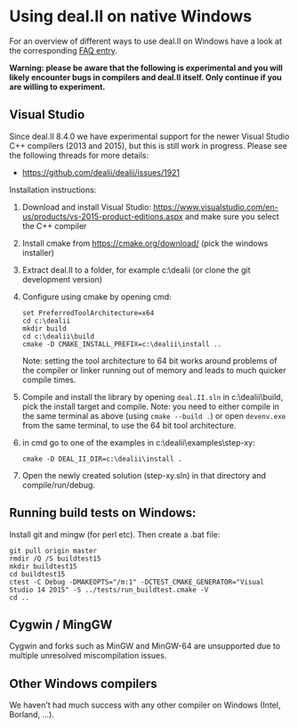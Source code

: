 # Using deal.II on native Windows

For an overview of different ways to use deal.II on Windows have a look at the corresponding [FAQ entry](https://github.com/dealii/dealii/wiki/Frequently-Asked-Questions#can-i-use-dealii-on-a-windows-platform).

**Warning: please be aware that the following is experimental and you will likely encounter bugs in compilers and deal.II itself. Only continue if you are willing to experiment.** 

## Visual Studio

Since deal.II 8.4.0 we have experimental support for the newer Visual Studio C++ compilers (2013 and 2015), but this is still work in progress. Please see the following threads for more details:
- https://github.com/dealii/dealii/issues/1921

Installation instructions:

1. Download and install Visual Studio: https://www.visualstudio.com/en-us/products/vs-2015-product-editions.aspx and make sure you select the C++ compiler
2. Install cmake from https://cmake.org/download/ (pick the windows installer)
3. Extract deal.II to a folder, for example c:\dealii (or clone the git development version)
4. Configure using cmake by opening cmd:

    ```
    set PreferredToolArchitecture=x64
    cd c:\dealii
    mkdir build
    cd c:\dealii\build
    cmake -D CMAKE_INSTALL_PREFIX=c:\dealii\install ..
    ```
    Note: setting the tool architecture to 64 bit works around problems of the compiler or linker running out of memory and leads to much quicker compile times.

6. Compile and install the library by opening ``deal.II.sln`` in c:\dealii\build, pick the install target and compile. Note: you need to either compile in the same terminal as above (using ``cmake --build .``) or open ``devenv.exe`` from the same terminal, to use the 64 bit tool architecture.

7. in cmd go to one of the examples in c:\dealii\examples\step-xy:

    ```
    cmake -D DEAL_II_DIR=c:\dealii\install .
    ```

8. Open the newly created solution (step-xy.sln) in that directory and compile/run/debug.

## Running build tests on Windows:

Install git and mingw (for perl etc). Then create a .bat file:
```
git pull origin master
rmdir /Q /S buildtest15
mkdir buildtest15
cd buildtest15
ctest -C Debug -DMAKEOPTS="/m:1" -DCTEST_CMAKE_GENERATOR="Visual Studio 14 2015" -S ../tests/run_buildtest.cmake -V
cd ..
```

## Cygwin / MingGW

Cygwin and forks such as MinGW and MinGW-64 are unsupported due to multiple unresolved miscompilation issues.

## Other Windows compilers

We haven't had much success with any other compiler on Windows (Intel, Borland, ...).